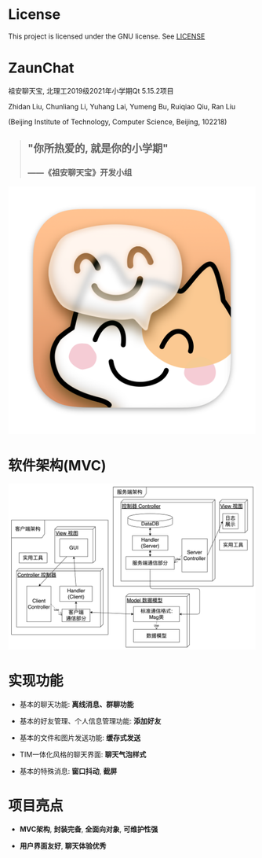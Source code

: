 # License #

This project is licensed under the GNU license. See [LICENSE](./LICENSE)

# ZaunChat

祖安聊天宝, 北理工2019级2021年小学期Qt 5.15.2项目

Zhidan Liu, Chunliang Li, Yuhang Lai, Yumeng Bu, Ruiqiao Qiu, Ran Liu

(Beijing Institute of Technology, Computer Science, Beijing, 102218)

> ## "你所热爱的, 就是你的小学期"
>
> ### 			——《祖安聊天宝》开发小组

![logo](./img/logo.png)

# 软件架构(MVC)

![架构](./img/架构.png)

# 实现功能

+ 基本的聊天功能: **离线消息、群聊功能**

+ 基本的好友管理、个人信息管理功能: **添加好友**

+ 基本的文件和图片发送功能: **缓存式发送**

+ TIM一体化风格的聊天界面: **聊天气泡样式**

+ 基本的特殊消息: **窗口抖动**, **截屏**

# 项目亮点

+ **MVC架构**, **封装完备**, **全面向对象**, **可维护性强**

+ **用户界面友好**, **聊天体验优秀**

